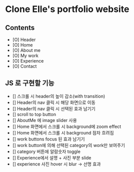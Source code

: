 # Clone Elle's portfolio website

## Contents

- [O] Header
- [O] Home
- [O] About me
- [O] My work
- [O] Experience
- [O] Contact

## JS 로 구현할 기능

- [] 스크롤 시 header의 높이 감소(with transition)
- [] Header의 nav 클릭 시 해당 화면으로 이동
- [] Header의 nav 클릭 시 선택된 효과 남기기
- [] scroll to top button
- [] AboutMe 에 image slider 사용
- [] Home 화면에서 스크롤 시 background에 zoom effect
- [] Home 화면에서 스크롤 시 background 점차 흐려짐
- [] work buttons focus 된 효과 남기기
- [] work button에 의해 선택된 category의 work만 보여주기
- [] category 버튼에 알람숫자 toggle
- [] Experience에서 설명 + 사진 부분 slide
- [] experience 사진 hover 시 blur -> 선명 효과
